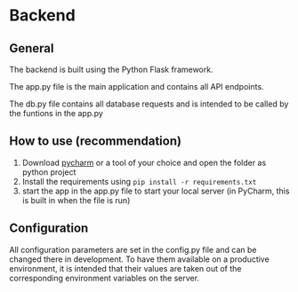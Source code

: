 # Backend
## General
The backend is built using the Python Flask framework. 

The app.py file is the main application and contains all API endpoints.

The db.py file contains all database requests and is intended to be called by the funtions in the app.py

## How to use (recommendation)
1. Download [pycharm](https://www.jetbrains.com/pycharm/) or a tool of your choice and open the folder as python project
2. Install the requirements using `pip install -r requirements.txt`
3. start the app in the app.py file to start your local server (in PyCharm, this is built in when the file is run)

## Configuration
All configuration parameters are set in the config.py file and can be changed there in development.
To have them available on a productive environment, it is intended that their values are taken out of the corresponding environment variables on the server.
